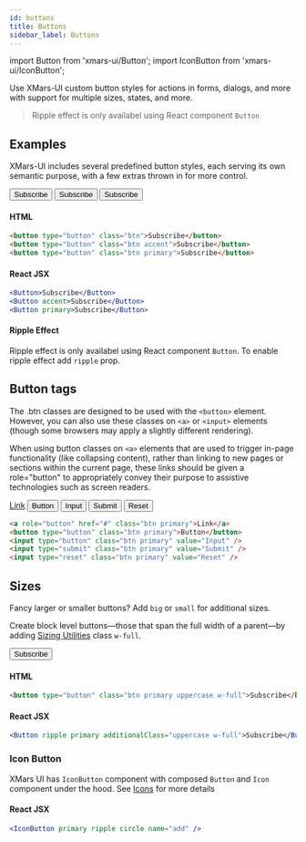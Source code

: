 ```yaml
---
id: buttons
title: Buttons
sidebar_label: Buttons
---
```


import Button from 'xmars-ui/Button';
import IconButton from 'xmars-ui/IconButton';

Use XMars-UI custom button styles for actions in forms, dialogs, and more with support for multiple sizes, states, and more.

> Ripple effect is only availabel using React component `Button`

## Examples
XMars-UI includes several predefined button styles, each serving its own semantic purpose, with a few extras thrown in for more control.
<p>
    <Button ripple>Subscribe</Button>
    <Button ripple accent>Subscribe</Button>
    <Button ripple primary>Subscribe</Button>
</p>

#### HTML

```html
<button type="button" class="btn">Subscribe</button>
<button type="button" class="btn accent">Subscribe</button>
<button type="button" class="btn primary">Subscribe</button>
```

#### React JSX

```jsx
<Button>Subscribe</Button>
<Button accent>Subscribe</Button>
<Button primary>Subscribe</Button>
```

#### Ripple Effect
Ripple effect is only availabel using React component `Button`. To enable ripple effect add `ripple` prop.

## Button tags
The .btn classes are designed to be used with the `<button>` element. However, you can also use these classes on `<a>` or `<input>` elements (though some browsers may apply a slightly different rendering).

When using button classes on `<a>` elements that are used to trigger in-page functionality (like collapsing content), rather than linking to new pages or sections within the current page, these links should be given a role="button" to appropriately convey their purpose to assistive technologies such as screen readers.

<p>
    <a role="button" href="#" class="btn primary">Link</a>
    <button type="button" class="btn primary ml-1">Button</button>
    <input type="button" class="btn primary ml-1" value="Input" />
    <input type="submit" class="btn primary ml-1" value="Submit" />
    <input type="reset" class="btn primary ml-1" value="Reset" />
</p>

```html
<a role="button" href="#" class="btn primary">Link</a>
<button type="button" class="btn primary">Button</button>
<input type="button" class="btn primary" value="Input" />
<input type="submit" class="btn primary" value="Submit" />
<input type="reset" class="btn primary" value="Reset" />
```

## Sizes
Fancy larger or smaller buttons? Add `big` or `small` for additional sizes.

Create block level buttons—those that span the full width of a parent—by adding [Sizing Utilities]() class `w-full`.

<p>
    <Button ripple primary additionalClass="uppercase w-full">Subscribe</Button>
</p>

#### HTML
```html
<button type="button" class="btn primary uppercase w-full">Subscribe</button>
```

#### React JSX
```jsx
<Button ripple primary additionalClass="uppercase w-full">Subscribe</Button>
```

### Icon Button
XMars UI has `IconButton` component with composed `Button` and `Icon` component under the hood. See [Icons](/docs/components/icons) for more details

<p>
    <IconButton primary ripple circle name="add" />
</p>

#### React JSX
```jsx
<IconButton primary ripple circle name="add" />
```